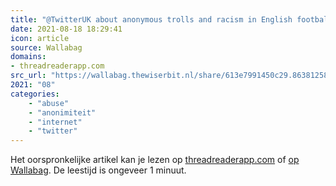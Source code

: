 ```yaml
---
title: "@TwitterUK about anonymous trolls and racism in English football"
date: 2021-08-18 18:29:41
icon: article
source: Wallabag
domains:
- threadreaderapp.com
src_url: "https://wallabag.thewiserbit.nl/share/613e7991450c29.86381258"
2021: "08"
categories:
    - "abuse"
    - "anonimiteit"
    - "internet"
    - "twitter"
---
```

Het oorspronkelijke artikel kan je lezen op [threadreaderapp.com](https://threadreaderapp.com/thread/1425035343708016641.html) of [op Wallabag](https://wallabag.thewiserbit.nl/share/613e7991450c29.86381258). De leestijd is ongeveer 1 minuut.